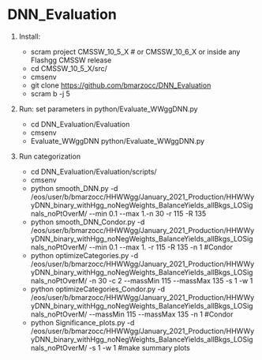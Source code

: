 # DNN_Evaluation

1) Install:

    * scram project CMSSW_10_5_X # or CMSSW_10_6_X or inside any Flashgg CMSSW release
    * cd CMSSW_10_5_X/src/
    * cmsenv
    * git clone https://github.com/bmarzocc/DNN_Evaluation
    * scram b -j 5

2) Run: set parameters in python/Evaluate_WWggDNN.py

    * cd DNN_Evaluation/Evaluation
    * cmsenv
    * Evaluate_WWggDNN python/Evaluate_WWggDNN.py

3) Run categorization

    * cd DNN_Evaluation/Evaluation/scripts/
    * cmsenv
    * python smooth_DNN.py -d /eos/user/b/bmarzocc/HHWWgg/January_2021_Production/HHWWyyDNN_binary_withHgg_noNegWeights_BalanceYields_allBkgs_LOSignals_noPtOverM/ --min 0.1 --max 1.-n 30 -r 115 -R 135
    * python smooth_DNN_Condor.py -d /eos/user/b/bmarzocc/HHWWgg/January_2021_Production/HHWWyyDNN_binary_withHgg_noNegWeights_BalanceYields_allBkgs_LOSignals_noPtOverM/ --min 0.1 --max 1. -r 115 -R 135 -n 1 #Condor
    * python optimizeCategories.py -d /eos/user/b/bmarzocc/HHWWgg/January_2021_Production/HHWWyyDNN_binary_withHgg_noNegWeights_BalanceYields_allBkgs_LOSignals_noPtOverM/ -n 30 -c 2 --massMin 115 --massMax 135 -s 1 -w 1
    * python optimizeCategories_Condor.py -d /eos/user/b/bmarzocc/HHWWgg/January_2021_Production/HHWWyyDNN_binary_withHgg_noNegWeights_BalanceYields_allBkgs_LOSignals_noPtOverM/ --massMin 115 --massMax 135 -n 1 #Condor
    * python Significance_plots.py -d /eos/user/b/bmarzocc/HHWWgg/January_2021_Production/HHWWyyDNN_binary_withHgg_noNegWeights_BalanceYields_allBkgs_LOSignals_noPtOverM/ -s 1 -w 1 #make summary plots
   
